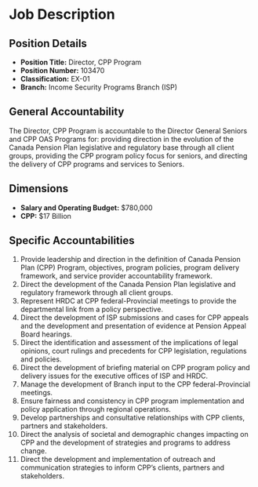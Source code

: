 # Job Description

## Position Details

*   **Position Title:** Director, CPP Program
*   **Position Number:** 103470
*   **Classification:** EX-01
*   **Branch:** Income Security Programs Branch (ISP)

## General Accountability

The Director, CPP Program is accountable to the Director General Seniors and CPP OAS Programs for: providing direction in the evolution of the Canada Pension Plan legislative and regulatory base through all client groups, providing the CPP program policy focus for seniors, and directing the delivery of CPP programs and services to Seniors.

## Dimensions

*   **Salary and Operating Budget:** $780,000
*   **CPP:** $17 Billion

## Specific Accountabilities

1.  Provide leadership and direction in the definition of Canada Pension Plan (CPP) Program, objectives, program policies, program delivery framework, and service provider accountability framework.
2.  Direct the development of the Canada Pension Plan legislative and regulatory framework through all client groups.
3.  Represent HRDC at CPP federal-Provincial meetings to provide the departmental link from a policy perspective.
4.  Direct the development of ISP submissions and cases for CPP appeals and the development and presentation of evidence at Pension Appeal Board hearings.
5.  Direct the identification and assessment of the implications of legal opinions, court rulings and precedents for CPP legislation, regulations and policies.
6.  Direct the development of briefing material on CPP program policy and delivery issues for the executive offices of ISP and HRDC.
7.  Manage the development of Branch input to the CPP federal-Provincial meetings.
8.  Ensure fairness and consistency in CPP program implementation and policy application through regional operations.
9.  Develop partnerships and consultative relationships with CPP clients, partners and stakeholders.
10. Direct the analysis of societal and demographic changes impacting on CPP and the development of strategies and programs to address change.
11. Direct the development and implementation of outreach and communication strategies to inform CPP’s clients, partners and stakeholders.
